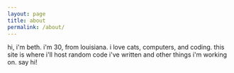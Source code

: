 ```yaml
---
layout: page
title: about
permalink: /about/
---
```


hi, i'm beth. 
i'm 30, from louisiana.
i love cats, computers, and coding.
this site is where i'll  host random code i've written and other things i'm working on.
say hi!
